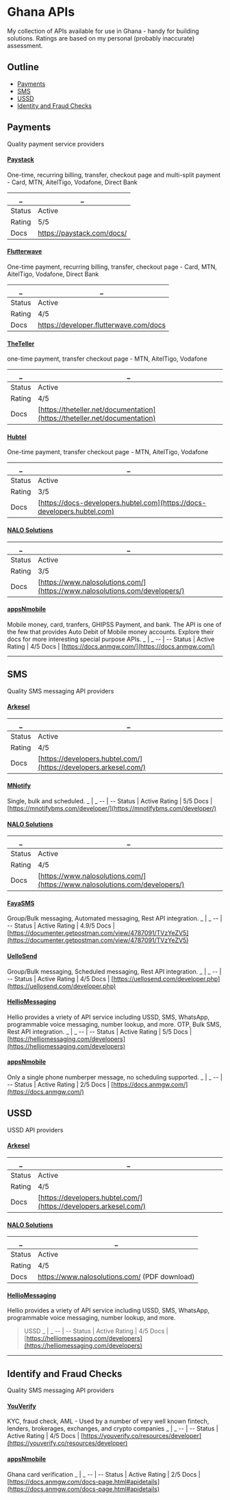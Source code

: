 # Ghana APIs
My collection of APIs available for use in Ghana - handy for building solutions. Ratings are based on my personal (probably inaccurate) assessment.

## Outline
* [Payments](https://github.com/aberba/ghana-apis/edit/master/README.md#payments)
* [SMS](https://github.com/aberba/ghana-apis/edit/master/README.md#sms)
* [USSD](https://github.com/aberba/ghana-apis/edit/master/README.md#ussd)
* [Identity and Fraud Checks](https://github.com/aberba/ghana-apis/edit/master/README.md#identify-and-fraud-checks)

## Payments
Quality payment service providers 

#### [Paystack](https://paystack.com/)
One-time, recurring billing, transfer, checkout page and multi-split payment - Card, MTN, AitelTigo, Vodafone, Direct Bank 

_ | _ 
-- | --
Status | Active
Rating | 5/5
Docs | https://paystack.com/docs/

#### [Flutterwave](https://flutterwave.com/gh/)
One-time payment, recurring billing, transfer, checkout page - Card, MTN, AitelTigo, Vodafone, Direct Bank

_ | _ 
-- | --
Status | Active
Rating | 4/5
Docs | https://developer.flutterwave.com/docs

#### [TheTeller](https://theteller.net/)
one-time payment, transfer checkout page - MTN, AitelTigo, Vodafone

_ | _ 
-- | --
Status | Active
Rating | 4/5
Docs | [https://theteller.net/documentation](https://theteller.net/documentation)

#### [Hubtel](https://hubtel.com)
One-time payment, transfer checkout page - MTN, AitelTigo, Vodafone

_ | _ 
-- | --
Status | Active
Rating | 3/5
Docs | [https://docs-developers.hubtel.com](https://docs-developers.hubtel.com)

 #### [NALO Solutions](https://www.nalosolutions.com/)
 
_ | _ 
-- | --
Status | Active
Rating | 3/5
Docs | [https://www.nalosolutions.com/](https://www.nalosolutions.com/developers/)

 #### [appsNmobile](https://appsnmobilesolutions.com/)
 Mobile money, card, tranfers, GHIPSS Payment, and bank. The API is one of the few that provides Auto Debit of Mobile money accounts. Explore their docs for more interesting special purpose APIs.
_ | _ 
-- | --
Status | Active
Rating | 4/5
Docs | [https://docs.anmgw.com/](https://docs.anmgw.com/)



---


## SMS
 Quality SMS messaging API providers
 
#### [Arkesel](https://arkesel.com/)

_ | _ 
-- | --
Status | Active
Rating | 4/5
Docs | [https://developers.hubtel.com/](https://developers.arkesel.com/)


#### [MNotify](https://www.mnotify.com/)
Single, bulk and scheduled.
_ | _ 
-- | --
Status | Active
Rating | 5/5
Docs | [https://mnotifybms.com/developer/](https://mnotifybms.com/developer/)

#### [NALO Solutions](https://www.nalosolutions.com/)
_ | _ 
-- | --
Status | Active
Rating | 4/5
Docs | [https://www.nalosolutions.com/](https://www.nalosolutions.com/developers/)

#### [FayaSMS](https://fayasms.com/)
Group/Bulk messaging, Automated messaging, Rest API integration.
_ | _ 
-- | --
Status | Active
Rating | 4.9/5
Docs | [https://documenter.getpostman.com/view/4787091/TVzYeZV5](https://documenter.getpostman.com/view/4787091/TVzYeZV5)


#### [UelloSend](https://uellosend.com/)
Group/Bulk messaging, Scheduled messaging, Rest API integration.
_ | _ 
-- | --
Status | Active
Rating | 4/5
Docs | [https://uellosend.com/developer.php](https://uellosend.com/developer.php)


#### [HellioMessaging](https://helliomessaging.com)
Hellio provides a vriety of API service including USSD, SMS, WhatsApp, programmable voice messaging, number lookup, and more. OTP, Bulk SMS, Rest API integration.
_ | _ 
-- | --
Status | Active
Rating | 5/5
Docs | [https://helliomessaging.com/developers](https://helliomessaging.com/developers)


 #### [appsNmobile](https://appsnmobilesolutions.com/)
 Only a single phone numberper message, no scheduling supported.
_ | _ 
-- | --
Status | Active
Rating | 2/5
Docs | [https://docs.anmgw.com/](https://docs.anmgw.com/)



## USSD
 USSD API providers
 
#### [Arkesel](https://arkesel.com/)
_ | _ 
-- | --
Status | Active
Rating | 4/5
Docs | [https://developers.hubtel.com/](https://developers.arkesel.com/)

#### [NALO Solutions](https://www.nalosolutions.com/)
_ | _ 
-- | --
Status | Active
Rating | 4/5
Docs | https://www.nalosolutions.com/ (PDF download)

#### [HellioMessaging](https://helliomessaging.com)
Hellio provides a vriety of API service including USSD, SMS, WhatsApp, programmable voice messaging, number lookup, and more.
> USSD
_ | _ 
-- | --
Status | Active
Rating | 4/5
Docs | [https://helliomessaging.com/developers](https://helliomessaging.com/developers)


--- 

## Identify and Fraud Checks
 Quality SMS messaging API providers

#### [YouVerify]([https://appsnmobilesolutions.com/](https://youverify.co/))
KYC, fraud check, AML - Used by a number of very well known fintech, lenders, brokerages, exchanges, and crypto companies
_ | _ 
-- | --
Status | Active
Rating | 4/5
Docs | [https://youverify.co/resources/developer](https://youverify.co/resources/developer)
 
 #### [appsNmobile](https://appsnmobilesolutions.com/)
Ghana card verification 
_ | _ 
-- | --
Status | Active
Rating | 2/5
Docs | [https://docs.anmgw.com/docs-page.html#apidetails](https://docs.anmgw.com/docs-page.html#apidetails)
